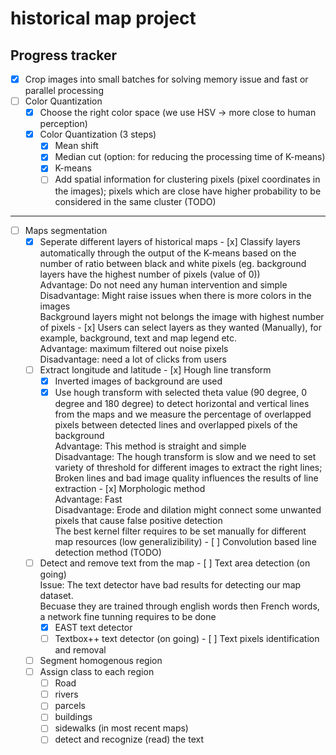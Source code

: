 # historical map project

## Progress tracker
- [x] Crop images into small batches for solving memory issue and fast or parallel processing
- [ ] Color Quantization
  - [x] Choose the right color space (we use HSV -> more close to human perception)
  - [x] Color Quantization (3 steps)
      - [x] Mean shift
      - [x] Median cut (option: for reducing the processing time of K-means)
      - [x] K-means
      - [ ] Add spatial information for clustering pixels (pixel coordinates in the images); pixels which are close have higher probability to be considered in the same cluster (TODO)
--------------------------------------------------------------------------------------------------------------------------
- [ ] Maps segmentation
    - [x]  Seperate different layers of historical maps
      - [x] Classify layers automatically through the output of the K-means based on the number of ratio between black and white pixels (eg. background layers have the highest number of pixels (value of 0)) <br/>
            Advantage: Do not need any human intervention and simple <br/>
            Disadvantage: Might raise issues when there is more colors in the images <br/>
            Background layers might not belongs the image with highest number of pixels 
      - [x] Users can select layers as they wanted (Manually), for example, background, text and map legend etc. <br/>
            Advantage: maximum filtered out noise pixels <br/>
            Disadvantage: need a lot of clicks from users
    - [ ]  Extract longitude and latitude
      - [x] Hough line transform
        - [x] Inverted images of background are used
        - [x] Use hough transform with selected theta value (90 degree, 0 degree and 180 degree) to detect horizontal and vertical lines from the maps and we measure the percentage of overlapped pixels between detected lines and overlapped pixels of the background<br/>
              Advantage: This method is straight and simple <br/>
              Disadvantage: The hough transform is slow and we need to set variety of threshold for different images to extract the right lines; <br/>
              Broken lines and bad image quality influences the results of line extraction
      - [x] Morphologic method <br/>
            Advantage: Fast<br/>
            Disadvantage: Erode and dilation might connect some unwanted pixels that cause false positive detection <br/>
            The best kernel filter requires to be set manually for different map resources (low generalizibility)
      - [ ] Convolution based line detection method (TODO)
    - [ ]  Detect and remove text from the map 
      - [ ] Text area detection (on going) <br/>
		Issue: The text detector have bad results for detecting our map dataset. <br/>
		Becuase they are trained through english words then French words, a network fine tunning requires to be done
        - [x] EAST text detector
        - [ ] Textbox++ text detector (on going)
      - [ ] Text pixels identification and removal
    - [ ]  Segment homogenous region
    - [ ]  Assign class to each region
        - [ ] Road
        - [ ] rivers
        - [ ] parcels
        - [ ] buildings
        - [ ] sidewalks (in most recent maps)
        - [ ] detect and recognize (read) the text
